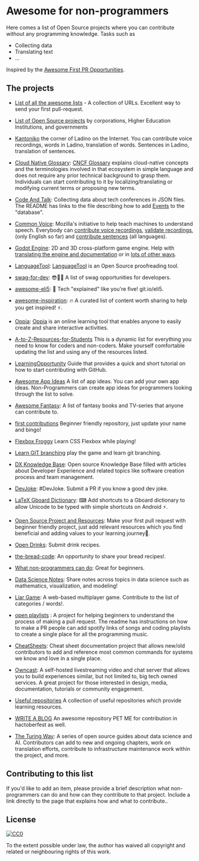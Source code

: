 # Awesome for non-programmers

Here comes a list of Open Source projects where you can contribute without any programming knowledge. Tasks such as
* Collecting data
* Translating text
* ...


Inspired by the [Awesome First PR Opportunities](https://github.com/MunGell/awesome-for-beginners/).


## The projects
* [List of all the awesome lists](https://github.com/szabgab/awesome-lists) - A collection of URLs. Excellent way to send your first pull-request.
* [List of Open Source projects](https://github.com/OSDC-Code-Maven/open-source-by-organizations/) by corporations, Higher Education Institutions, and governments
* [Kantoniko](https://github.com/kantoniko/) the corner of Ladino on the Internet. You can contribute voice recordings, words in Ladino, translation of words. Sentences in Ladino, translation of sentences.

* [Cloud Native Glossary](https://github.com/cncf/glossary/blob/main/CONTRIBUTING.md): [CNCF Glossary](https://glossary.cncf.io) explains cloud-native concepts and the terminologies involved in that ecosystem in simple language and does not require any prior technical background to grasp them. Individuals can start contributing to it by localizing/translating or modifying current terms or proposing new terms.
* [Code And Talk](https://github.com/szabgab/codeandtalk.com): Collecting data about tech conferences in JSON files. The README has links to the file describing how to add [Events](https://github.com/szabgab/codeandtalk.com/blob/main/docs/EVENTS.md) to the "database".
* [Common Voice](https://voice.mozilla.org/): Mozilla's initiative to help teach machines to understand speech. Everybody can [contribute voice recordings](https://voice.mozilla.org/en/record), [validate recordings](https://voice.mozilla.org/en), (only English so far) and [contribute sentences](https://voice-sprint.mozilla.community/contributing/) (all languages).
* [Godot Engine](https://godotengine.org/): 2D and 3D cross-platform game engine. Help with [translating the engine and documentation](https://godotengine.org/article/godots-documentation-now-open-translation) or in [lots of other ways](http://docs.godotengine.org/en/latest/community/contributing/ways_to_contribute.html).
* [LanguageTool](https://github.com/languagetool-org/languagetool): [LanguageTool](https://community.languagetool.org/) is an Open Source proofreading tool.
* [swag-for-dev](https://github.com/swapagarwal/swag-for-dev): 😎👕🧦 A list of swag opportunities for developers.
* [awesome-eli5](https://github.com/swapagarwal/awesome-eli5): 👶 Tech "explained" like you're five! git.io/eli5.
* [awesome-inspiration](https://github.com/swapagarwal/awesome-inspiration): 🔥 A curated list of content worth sharing to help you get inspired! ⚡️.
* [Oppia](https://github.com/oppia/oppia/wiki/Teaching-with-Oppia): [Oppia](https://www.oppia.org) is an online learning tool that enables anyone to easily create and share interactive activities.
* [A-to-Z-Resources-for-Students](https://github.com/dipakkr/A-to-Z-Resources-for-Students) This is a dynamic list for everything you need to know for coders and non-coders. Make yourself comfortable updating the list and using any of the resources listed.
* [LearningOpportunity](https://guides.github.com/activities/hello-world/) Guide that provides a quick and short tutorial on how to start contributing with GitHub.
* [Awesome App Ideas](https://github.com/tastejs/awesome-app-ideas) A list of app ideas. You can add your own app ideas. Non-Programmers can create app ideas for programmers looking through the list to solve.
* [Awesome Fantasy](https://github.com/RichardLitt/awesome-fantasy): A list of fantasy books and TV-series that anyone can contribute to.
* [first contributions](https://github.com/firstcontributions/first-contributions) Beginner friendly repository, just update your name and bingo!
* [Flexbox Froggy](https://github.com/thomaspark/flexboxfroggy) Learn CSS Flexbox while playing!
* [Learn GIT branching](https://pcottle.github.io/learnGitBranching) play the game and learn git branching.
* [DX Knowledge Base](https://github.com/DXHeroes/knowledge-base-content): Open source Knowledge Base filled with articles about Developer Experience and related topics like software creation process and team management.
* [DevJoke](https://github.com/shrutikapoor08/devjoke): #DevJoke. Submit a PR if you know a good dev joke.
* [LaTeX Gboard Dictionary](https://github.com/DenverCoder1/LaTeX-Gboard-Dictionary/issues/5): ⌨ Add shortcuts to a Gboard dictionary to allow Unicode to be typed with simple shortcuts on Android ⚡.
* [Open Source Project and Resources](https://github.com/Ashish-khanagwal/Open-source-practice-and-resources): Make your first pull request with beginner friendly project, just add relevant resources which you find beneficial and adding values to your learning journey💪.
* [Open Drinks](https://github.com/alfg/opendrinks): Submit drink recipes.
* [the-bread-code](https://github.com/hendricius/the-bread-code): An opportunity to share your bread recipes!.
* [What non-programmers can do](https://github.com/tvanantwerp/github-for-non-programmers): Great for beginners.
* [Data Science Notes](https://github.com/wyattowalsh/data-science-notes): Share notes across topics in data science such as mathematics, visualization, and modeling! 
* [Liar Game](https://github.com/fibanneacci/liar): A web-based multiplayer game. Contribute to the list of categories / words!.
* [open playlists](https://github.com/bhargav794/hacktoberfest-practice-music-playlists) : A project for helping beginners to understand the process of making a pull request. The readme has instructions on how to make a PR people can add spotify links of songs and coding playlists to create a single place for all the programming music.
* [CheatSheets](https://github.com/Jahenr/CheatSheets): Cheat sheet documentation project that allows new/old contributors to add and reference most common commands for systems we know and love in a single place.
*  [Owncast](https://github.com/owncast/owncast): A self-hosted livestreaming video and chat server that allows you to build experiences similar, but not limited to, big tech owned services. A great project for those interested in design, media, documentation, tutorials or community engagement.
*  [Useful repositories](https://github.com/Aatmaj-Zephyr/A-collection-of-useful-repositories) A collection of useful repositories which provide learning resources. 
* [WRITE A BLOG](https://github.com/akshitagupta15june/PetMe) An awesome repository PET ME for contribution in hactoberfest as well.
* [The Turing Way](https://github.com/alan-turing-institute/the-turing-way): A series of open source guides about data science and AI. Contributors can add to new and ongoing chapters, work on translation efforts, contribute to infrastructure maintenance work within the project, and more.
## Contributing to this list

If you'd like to add an item, please provide a brief description what non-programmers can do and how can they contribute to that project. Include a link directly to the page that explains how and what to contribute..


## License

[![CC0](http://i.creativecommons.org/p/zero/1.0/88x31.png)](http://creativecommons.org/publicdomain/zero/1.0/)

To the extent possible under law, the author has waived all copyright and related or neighbouring rights of this work.

